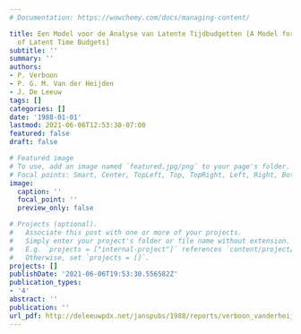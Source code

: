 ```yaml
---
# Documentation: https://wowchemy.com/docs/managing-content/

title: Een Model voor de Analyse van Latente Tijdbudgetten [A Model for the Analysis
  of Latent Time Budgets]
subtitle: ''
summary: ''
authors:
- P. Verboon
- P. G. M. Van der Heijden
- J. De Leeuw
tags: []
categories: []
date: '1988-01-01'
lastmod: 2021-06-06T12:53:30-07:00
featured: false
draft: false

# Featured image
# To use, add an image named `featured.jpg/png` to your page's folder.
# Focal points: Smart, Center, TopLeft, Top, TopRight, Left, Right, BottomLeft, Bottom, BottomRight.
image:
  caption: ''
  focal_point: ''
  preview_only: false

# Projects (optional).
#   Associate this post with one or more of your projects.
#   Simply enter your project's folder or file name without extension.
#   E.g. `projects = ["internal-project"]` references `content/project/deep-learning/index.md`.
#   Otherwise, set `projects = []`.
projects: []
publishDate: '2021-06-06T19:53:30.556582Z'
publication_types:
- '4'
abstract: ''
publication: ''
url_pdf: http://deleeuwpdx.net/janspubs/1988/reports/verboon_vanderheijden_deleeuw_R_88.pdf
---
```

